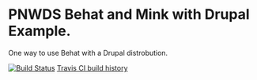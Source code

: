 # PNWDS Behat and Mink with Drupal Example.

One way to use Behat with a Drupal distrobution.

[![Build Status](https://travis-ci.org/affinitybridge/pnwds_behat.png)](https://travis-ci.org/affinitybridge/pnwds_behat)
[Travis CI build history](https://travis-ci.org/affinitybridge/pnwds_behat/builds)